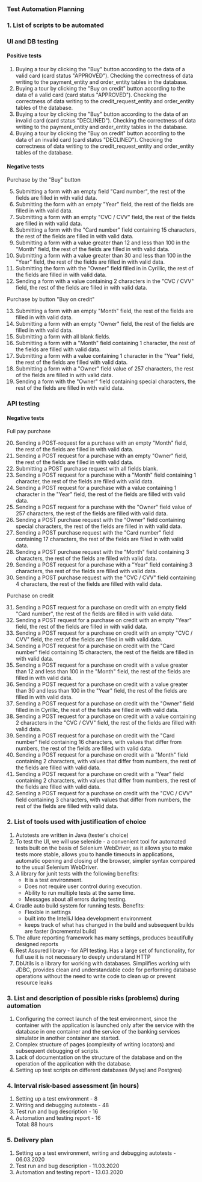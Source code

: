 ### Test Automation Planning  

### 1. List of scripts to be automated

### UI and DB testing

####  Positive tests  
  1. Buying a tour by clicking the "Buy" button according to the data of a valid card (card status "APPROVED"). Checking the correctness of data writing to the payment_entity and order_entity tables in the database.  
  2. Buying a tour by clicking the "Buy on credit" button according to the data of a valid card (card status "APPROVED"). Checking the correctness of data writing to the credit_request_entity and order_entity tables of the database.  
  3. Buying a tour by clicking the "Buy" button according to the data of an invalid card (card status "DECLINED"). Checking the correctness of data writing to the payment_entity and order_entity tables in the database. 
  4. Buying a tour by clicking the "Buy on credit" button according to the data of an invalid card (card status "DECLINED"). Checking the correctness of data writing to the credit_request_entity and order_entity tables of the database.  
  
####  Negative tests  
  
  Purchase by the "Buy" button  
    
  5. Submitting a form with an empty field "Card number", the rest of the fields are filled in with valid data.  
  6. Submitting the form with an empty "Year" field, the rest of the fields are filled in with valid data.  
  7. Submitting a form with an empty "CVC / CVV" field, the rest of the fields are filled in with valid data. 
  8. Submitting a form with the "Card number" field containing 15 characters, the rest of the fields are filled in with valid data. 
  9. Submitting a form with a value greater than 12 and less than 100 in the "Month" field, the rest of the fields are filled in with valid data. 
  10. Submitting a form with a value greater than 30 and less than 100 in the "Year" field, the rest of the fields are filled in with valid data. 
  11. Submitting the form with the "Owner" field filled in in Cyrillic, the rest of the fields are filled in with valid data.
  12. Sending a form with a value containing 2 characters in the "CVC / CVV" field, the rest of the fields are filled in with valid data.
    
  Purchase by button "Buy on credit"
    
  13. Submitting a form with an empty "Month" field, the rest of the fields are filled in with valid data.  
  14. Submitting a form with an empty "Owner" field, the rest of the fields are filled in with valid data.  
  15. Submitting a form with all blank fields.
  16. Submitting a form with a "Month" field containing 1 character, the rest of the fields are filled with valid data. 
  17. Submitting a form with a value containing 1 character in the "Year" field, the rest of the fields are filled with valid data.  
  18. Submitting a form with a "Owner" field value of 257 characters, the rest of the fields are filled in with valid data. 
  19. Sending a form with the "Owner" field containing special characters, the rest of the fields are filled in with valid data.  
  
### API testing
  
#### Negative tests  
   
  Full pay purchase 
  
  20. Sending a POST-request for a purchase with an empty "Month" field, the rest of the fields are filled in with valid data. 
  21. Sending a POST request for a purchase with an empty "Owner" field, the rest of the fields are filled in with valid data.  
  22. Submitting a POST purchase request with all fields blank.
  23. Sending a POST request for a purchase with a "Month" field containing 1 character, the rest of the fields are filled with valid data.
  24. Sending a POST request for a purchase with a value containing 1 character in the "Year" field, the rest of the fields are filled with valid data.
  25. Sending a POST request for a purchase with the "Owner" field value of 257 characters, the rest of the fields are filled with valid data.  
  26. Sending a POST purchase request with the "Owner" field containing special characters, the rest of the fields are filled in with valid data.  
  27. Sending a POST purchase request with the "Card number" field containing 17 characters, the rest of the fields are filled in with valid data. 
  28. Sending a POST purchase request with the "Month" field containing 3 characters, the rest of the fields are filled with valid data.
  29. Sending a POST request for a purchase with a "Year" field containing 3 characters, the rest of the fields are filled with valid data.  
  30. Sending a POST purchase request with the "CVC / CVV" field containing 4 characters, the rest of the fields are filled with valid data.
  
  Purchase on credit
   
  31. Sending a POST request for a purchase on credit with an empty field "Card number", the rest of the fields are filled in with valid data.  
  32. Sending a POST request for a purchase on credit with an empty "Year" field, the rest of the fields are filled in with valid data. 
  33. Sending a POST request for a purchase on credit with an empty "CVC / CVV" field, the rest of the fields are filled in with valid data.  
  34. Sending a POST request for a purchase on credit with the "Card number" field containing 15 characters, the rest of the fields are filled in with valid data.  
  35. Sending a POST request for a purchase on credit with a value greater than 12 and less than 100 in the "Month" field, the rest of the fields are filled in with valid data.  
  36. Sending a POST request for a purchase on credit with a value greater than 30 and less than 100 in the "Year" field, the rest of the fields are filled in with valid data.  
  37. Sending a POST request for a purchase on credit with the "Owner" field filled in in Cyrillic, the rest of the fields are filled in with valid data. 
  38. Sending a POST request for a purchase on credit with a value containing 2 characters in the "CVC / CVV" field, the rest of the fields are filled with valid data.  
  39. Sending a POST request for a purchase on credit with the "Card number" field containing 16 characters, with values that differ from numbers, the rest of the fields are filled with valid data. 
  40. Sending a POST request for a purchase on credit with a "Month" field containing 2 characters, with values that differ from numbers, the rest of the fields are filled with valid data.  
  41. Sending a POST request for a purchase on credit with a "Year" field containing 2 characters, with values that differ from numbers, the rest of the fields are filled with valid data.  
  42. Sending a POST request for a purchase on credit with the "CVC / CVV" field containing 3 characters, with values that differ from numbers, the rest of the fields are filled with valid data.  
  
### 2. List of tools used with justification of choice
    
  1. Autotests are written in Java (tester's choice) 
  2. To test the UI, we will use selenide - a convenient tool for automated tests built on the basis of Selenium WebDriver, as it allows you to make tests more stable, allows you to handle timeouts in applications, automatic opening and closing of the browser, simpler syntax compared to the usual Selenium WebDriver.
  3. A library for junit tests with the following benefits:
     - It is a test environment.
     - Does not require user control during execution.
     - Ability to run multiple tests at the same time.
     - Messages about all errors during testing.
  4. Gradle auto build system for running tests. Benefits:
     - Flexible in settings
     - built into the IntelliJ Idea development environment
     - keeps track of what has changed in the build and subsequent builds are faster (incremental build)
  5. The allure reporting framework has many settings, produces beautifully designed reports  
  6. Rest Assured library - for API testing. Has a large set of functionality, for full use it is not necessary to deeply understand HTTP  
  7. DbUtils is a library for working with databases. Simplifies working with JDBC, provides clean and understandable code for performing database operations without the need to write code to clean up or prevent resource leaks 
  
### 3. List and description of possible risks (problems) during automation
  
  1. Configuring the correct launch of the test environment, since the container with the application is launched only after the service with the database in one container and the service of the banking services simulator in another container are started.  
  2. Complex structure of pages (complexity of writing locators) and subsequent debugging of scripts.
  3. Lack of documentation on the structure of the database and on the operation of the application with the database.
  4. Setting up test scripts on different databases (Mysql and Postgres)
  
### 4. Interval risk-based assessment (in hours)
  
1. Setting up a test environment - 8   
2. Writing and debugging autotests - 48  
3. Test run and bug description - 16  
4. Automation and testing report - 16  
Total: 88 hours  
  
### 5. Delivery plan
  
1. Setting up a test environment, writing and debugging autotests - 06.03.2020  
2. Test run and bug description - 11.03.2020  
3. Automation and testing report - 13.03.2020 
